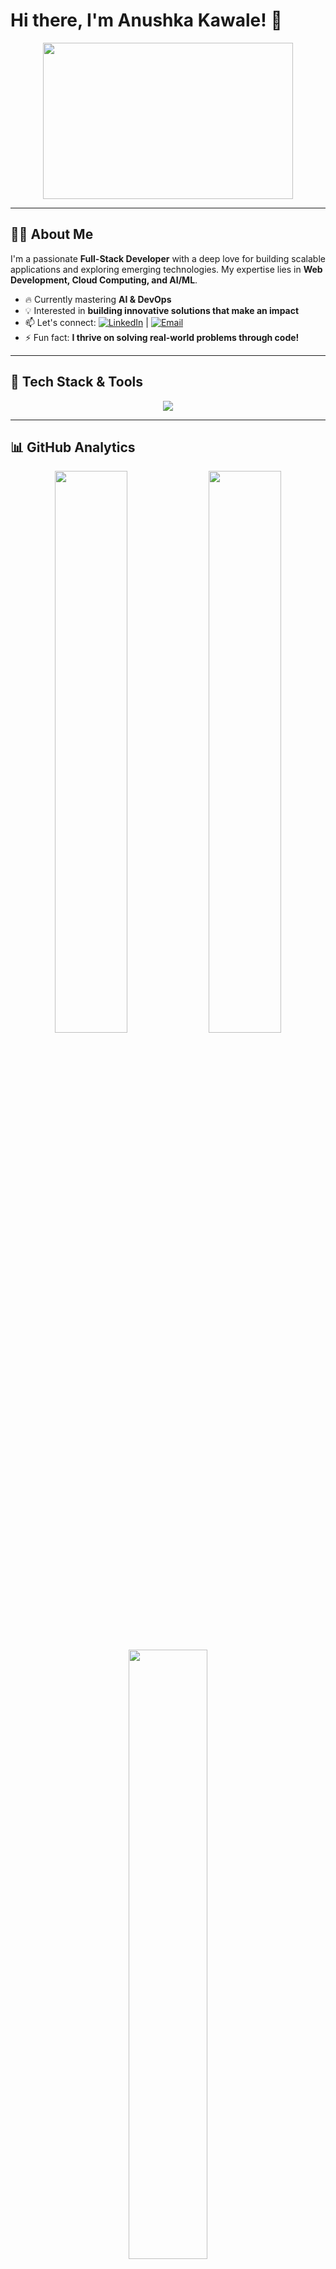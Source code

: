 # Hi there, I'm Anushka Kawale! 🚀

<p align="center">
  <img src="https://media.giphy.com/media/QTfX9Ejfra3ZmNxh6B/giphy.gif" width="400" height="250">
</p>

---

## 👩‍💻 About Me
I'm a passionate **Full-Stack Developer** with a deep love for building scalable applications and exploring emerging technologies. My expertise lies in **Web Development, Cloud Computing, and AI/ML**.

- 🔥 Currently mastering **AI & DevOps**
- 💡 Interested in **building innovative solutions that make an impact**
- 📫 Let's connect: [![LinkedIn](https://img.shields.io/badge/LinkedIn-blue?style=flat-square&logo=linkedin)](https://www.linkedin.com/in/anushkakawale/) | [![Email](https://img.shields.io/badge/Email-red?style=flat-square&logo=gmail)](mailto:your-email@example.com)
- ⚡ Fun fact: **I thrive on solving real-world problems through code!**

---

## 🚀 Tech Stack & Tools

<p align="center">
  <img src="https://skillicons.dev/icons?i=react,nextjs,nodejs,ts,tailwindcss,firebase,python,docker,aws,mongodb,postgres,redux" />
</p>

---

## 📊 GitHub Analytics

<p align="center">
  <img src="https://github-readme-stats.vercel.app/api?username=anushkakawale&show_icons=true&theme=tokyonight" width="48%" />
  <img src="https://github-readme-streak-stats.herokuapp.com/?user=anushkakawale&theme=tokyonight" width="48%" />
</p>

<p align="center">
  <img src="https://github-readme-stats.vercel.app/api/top-langs/?username=anushkakawale&layout=compact&theme=tokyonight" width="50%" />
</p>

---

## 🔥 Featured Projects

✨ **[Project Name](https://github.com/anushkakawale/project-repo)** - A brief description of this standout project.

💡 **[Another Project](https://github.com/anushkakawale/another-repo)** - A short but impactful description.

🎯 Check out all my projects [here](https://github.com/anushkakawale?tab=repositories)!

---

## 🌎 Connect With Me

<p align="center">
  <a href="https://www.linkedin.com/in/anushkakawale/" target="_blank">
    <img src="https://img.shields.io/badge/LinkedIn-blue?style=for-the-badge&logo=linkedin" alt="LinkedIn" />
  </a>
  <a href="mailto:your-email@example.com" target="_blank">
    <img src="https://img.shields.io/badge/Email-red?style=for-the-badge&logo=gmail&logoColor=white" alt="Email" />
  </a>
  <a href="https://twitter.com/yourhandle" target="_blank">
    <img src="https://img.shields.io/badge/Twitter-blue?style=for-the-badge&logo=twitter" alt="Twitter" />
  </a>
</p>

---

⭐️ *Let's collaborate and create something amazing!* 🚀
